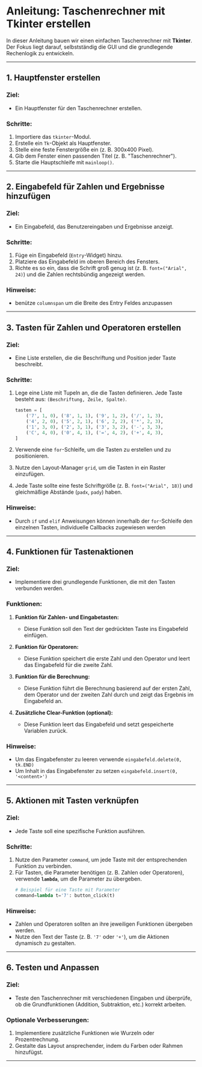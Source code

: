 
# **Anleitung: Taschenrechner mit Tkinter erstellen**

In dieser Anleitung bauen wir einen einfachen Taschenrechner mit **Tkinter**. Der Fokus liegt darauf, selbstständig die GUI und die grundlegende Rechenlogik zu entwickeln.

---

## **1. Hauptfenster erstellen**
### **Ziel:**
- Ein Hauptfenster für den Taschenrechner erstellen.

### **Schritte:**
1. Importiere das `tkinter`-Modul.
2. Erstelle ein `Tk`-Objekt als Hauptfenster.
3. Stelle eine feste Fenstergröße ein (z. B. 300x400 Pixel).
4. Gib dem Fenster einen passenden Titel (z. B. "Taschenrechner").
5. Starte die Hauptschleife mit `mainloop()`.

---

## **2. Eingabefeld für Zahlen und Ergebnisse hinzufügen**
### **Ziel:**
- Ein Eingabefeld, das Benutzereingaben und Ergebnisse anzeigt.

### **Schritte:**
1. Füge ein Eingabefeld (`Entry`-Widget) hinzu.
2. Platziere das Eingabefeld im oberen Bereich des Fensters.
3. Richte es so ein, dass die Schrift groß genug ist (z. B. `font=("Arial", 24)`) und die Zahlen rechtsbündig angezeigt werden.

### **Hinweise:**
- benütze `columnspan` um die Breite des Entry Feldes anzupassen
---

## **3. Tasten für Zahlen und Operatoren erstellen**
### **Ziel:**
- Eine Liste erstellen, die die Beschriftung und Position jeder Taste beschreibt.

### **Schritte:**
1. Lege eine Liste mit Tupeln an, die die Tasten definieren. Jede Taste besteht aus: `(Beschriftung, Zeile, Spalte)`.
   ```python
   tasten = [
       ('7', 1, 0), ('8', 1, 1), ('9', 1, 2), ('/', 1, 3),
       ('4', 2, 0), ('5', 2, 1), ('6', 2, 2), ('*', 2, 3),
       ('1', 3, 0), ('2', 3, 1), ('3', 3, 2), ('-', 3, 3),
       ('C', 4, 0), ('0', 4, 1), ('=', 4, 2), ('+', 4, 3),
   ]
   ```

2. Verwende eine `for`-Schleife, um die Tasten zu erstellen und zu positionieren.
3. Nutze den Layout-Manager `grid`, um die Tasten in ein Raster einzufügen.
4. Jede Taste sollte eine feste Schriftgröße (z. B. `font=("Arial", 18)`) und gleichmäßige Abstände (`padx`, `pady`) haben.

### **Hinweise:**
- Durch `if` und `elif` Anweisungen können innerhalb der `for`-Schleife den einzelnen Tasten, individuelle Callbacks zugewiesen werden
---

## **4. Funktionen für Tastenaktionen**
### **Ziel:**
- Implementiere drei grundlegende Funktionen, die mit den Tasten verbunden werden.

### **Funktionen:**
1. **Funktion für Zahlen- und Eingabetasten:**
   - Diese Funktion soll den Text der gedrückten Taste ins Eingabefeld einfügen.

2. **Funktion für Operatoren:**
   - Diese Funktion speichert die erste Zahl und den Operator und leert das Eingabefeld für die zweite Zahl.

3. **Funktion für die Berechnung:**
   - Diese Funktion führt die Berechnung basierend auf der ersten Zahl, dem Operator und der zweiten Zahl durch und zeigt das Ergebnis im Eingabefeld an.

4. **Zusätzliche Clear-Funktion (optional):**
   - Diese Funktion leert das Eingabefeld und setzt gespeicherte Variablen zurück.

### **Hinweise:**
- Um das Eingabefenster zu leeren verwende `eingabefeld.delete(0, tk.END)`
- Um Inhalt in das Eingabefenster zu setzen `eingabefeld.insert(0, '<content>')`
---

## **5. Aktionen mit Tasten verknüpfen**
### **Ziel:**
- Jede Taste soll eine spezifische Funktion ausführen.

### **Schritte:**
1. Nutze den Parameter `command`, um jede Taste mit der entsprechenden Funktion zu verbinden.
2. Für Tasten, die Parameter benötigen (z. B. Zahlen oder Operatoren), verwende **`lambda`**, um die Parameter zu übergeben.
   ```python
   # Beispiel für eine Taste mit Parameter
   command=lambda t='7': button_click(t)
   ```

### **Hinweise:**
- Zahlen und Operatoren sollten an ihre jeweiligen Funktionen übergeben werden.
- Nutze den Text der Taste (z. B. `'7'` oder `'+'`), um die Aktionen dynamisch zu gestalten.

---

## **6. Testen und Anpassen**
### **Ziel:**
- Teste den Taschenrechner mit verschiedenen Eingaben und überprüfe, ob die Grundfunktionen (Addition, Subtraktion, etc.) korrekt arbeiten.

### **Optionale Verbesserungen:**
1. Implementiere zusätzliche Funktionen wie Wurzeln oder Prozentrechnung.
2. Gestalte das Layout ansprechender, indem du Farben oder Rahmen hinzufügst.

---
